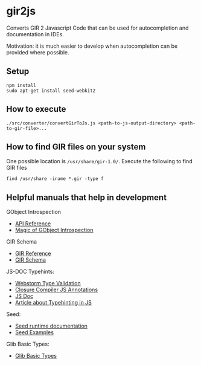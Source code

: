 # gir2js

Converts GIR 2 Javascript Code that can be used for autocompletion and documentation in IDEs.

Motivation: it is much easier to develop when autocompletion can be provided where possible.

## Setup

```
npm install
sudo apt-get install seed-webkit2
```

## How to execute

```
./src/converter/convertGirToJs.js <path-to-js-output-directory> <path-to-gir-file>...
```

## How to find GIR files on your system

One possible location is `/usr/share/gir-1.0/`. Execute the following to find GIR files

```
find /usr/share -iname *.gir -type f
```

## Helpful manuals that help in development

GObject Introspection
* [API Reference](https://developer.gnome.org/gobject/stable/rn01.html)
* [Magic of GObject Introspection](https://people.gnome.org/~federico/blog/magic-of-gobject-introspection.html)

GIR Schema
* [GIR Reference](https://github.com/GNOME/gobject-introspection/blob/master/docs/reference/gi-gir-reference.xml)
* [GIR Schema](https://github.com/shana/bindinator/blob/master/scheme/gir.xsd)

JS-DOC Typehints:
* [Webstorm Type Validation](https://blog.jetbrains.com/webstorm/2012/10/validating-javascript-code-with-jsdoc-types-annotations/)
* [Closure Compiler JS Annotations](https://github.com/google/closure-compiler/wiki/Annotating-JavaScript-for-the-Closure-Compiler)
* [JS Doc](http://usejsdoc.org/index.html)
* [Article about Typehinting in JS](https://strongloop.com/strongblog/type-hinting-in-javascript/)

Seed:
* [Seed runtime documentation](https://people.gnome.org/~racarr/seed/runtime.html)
* [Seed Examples](https://github.com/GNOME/seed-examples)

Glib Basic Types:
* [Glib Basic Types](https://developer.gnome.org/glib/stable/glib-Basic-Types.html)